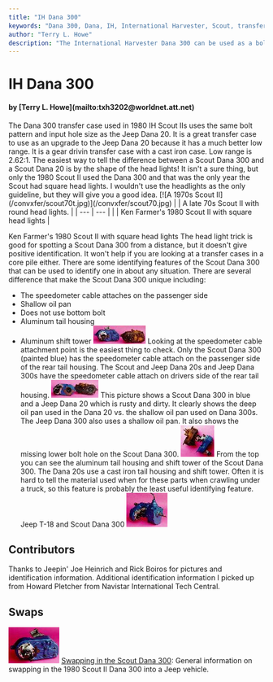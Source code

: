 ```yaml
---
title: "IH Dana 300"
keywords: "Dana 300, Dana, IH, International Harvester, Scout, transfer case, transfercase"
author: "Terry L. Howe"
description: "The International Harvester Dana 300 can be used as a bolt in replacement for the Jeep Dana 20 in most cases.  The Scout Dana 300 features a much better low range."
---
```


# IH Dana 300
<H4>by [Terry L. Howe](mailto:txh3202@worldnet.att.net)</H4>
The Dana 300 transfer case used in 1980 IH Scout IIs uses the same
bolt pattern and input hole size as the Jeep Dana 20.  It is a great
transfer case to use as an upgrade to the Jeep Dana 20 because it
has a much better low range.  It is a gear drivin transfer case
with a cast iron case.  Low range is 2.62:1.
The easiest way to tell the difference between a Scout Dana 300
and a Scout Dana 20 is by the shape of the head lights!  It isn't
a sure thing, but only the 1980 Scout II used the Dana 300 and
that was the only year the Scout had square head lights.  I wouldn't
use the headlights as the only guideline, but they will give you
a good idea.
[![A 1970s Scout II](/convxfer/scout70t.jpg)](/convxfer/scout70.jpg)
|  | A late 70s Scout II with round head lights. |
| --- | --- |
|  | Ken Farmer's 1980 Scout II with square head lights |

Ken Farmer's 1980 Scout II with square head lights
The head light trick is good for spotting a Scout Dana 300 from a
distance, but it doesn't give positive identification.  It won't
help if you are looking at a transfer cases in a core pile either.
There are some identifying features of the Scout Dana 300 that can
be used to identify one in about any situation.  There are several
difference that make the Scout Dana 300 unique including:
- The speedometer cable attaches on the passenger side
- Shallow oil pan
- Does not use bottom bolt
- Aluminum tail housing
- Aluminum shift tower
[![Scout 300 vs Jeep D20 back view](/convxfer/d300d20bT.jpg)](/convxfer/d300d20b.jpg)
Looking at the speedometer cable attachment point is the easiest
thing to check.  Only the Scout Dana 300 (painted blue) has the
speedometer cable attach on the passenger side of the rear tail
housing.  The Scout and Jeep Dana 20s and Jeep Dana 300s have the
speedometer cable attach on drivers side of the rear tail housing.
[![Scout 300 vs Jeep D20 front view](/convxfer/d300d20fT.jpg)](/convxfer/d300d20f.jpg)
This picture shows a Scout Dana 300 in blue and a Jeep Dana 20 which
is rusty and dirty.  It clearly shows the deep oil pan used in the
Dana 20 vs. the shallow oil pan used on Dana 300s.  The Jeep Dana
300 also uses a shallow oil pan.  It also shows the missing lower
bolt hole on the Scout Dana 300.
[![Scout 300 vs Jeep D20 top view](/convxfer/d300d20tT.jpg)](/convxfer/d300d20t.jpg)
From the top you can see the aluminum tail housing and shift tower
of the Scout Dana 300.  The Dana 20s use a cast iron tail housing
and shift tower.  Often it is hard to tell the material used when
for these parts when crawling under a truck, so this feature is
probably the least useful identifying feature.
Jeep T-18 and Scout Dana 300
[![Scout 300 T-18](/convxfer/t18ih300T.jpg)](/convxfer/t18ih300.jpg)
## Contributors
Thanks to Jeepin' Joe Heinrich and Rick Boiros for pictures and
identification information.  Additional identification information
I picked up from Howard Pletcher from Navistar International Tech
Central.
## Swaps
[![Scout 300 back](/convxfer/ihd300bT.jpg)](/convxfer/ihd300b.jpg)
[Swapping in the Scout Dana 300](/convxfer/scout300.html):
General information on swapping in the 1980 Scout II Dana 300 into
a Jeep vehicle.